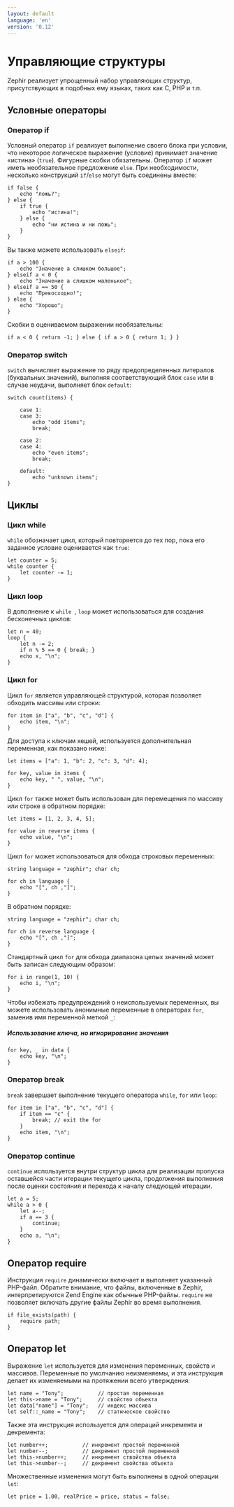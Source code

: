 ```yaml
---
layout: default
language: 'en'
version: '0.12'
---
```


# Управляющие структуры

Zephir реализует упрощенный набор управляющих структур, присутствующих в подобных ему языках, таких как C, PHP и т.п.

<a name='conditionals'></a>

## Условные операторы

<a name='conditionals-if'></a>

### Оператор if

Условный оператор `if` реализует выполнение своего блока при условии, что некоторое логическое выражение (условие) принимает значение «истина» (`true`). Фигурные скобки обязательны. Оператор `if` может иметь необязательное предложение `else`. При необходимости, несколько конструкций `if`/`else` могут быть соединены вместе:

```zephir
if false {
    echo "ложь?";
} else {
    if true {
        echo "истина!";
    } else {
        echo "ни истина и ни ложь";
    }
}
```

Вы также можете использовать `elseif`:

```zephir
if a > 100 {
    echo "Значение a слишком большое";
} elseif a < 0 {
    echo "Значение a слишком маленькое";
} elseif a == 50 {
    echo "Превосходно!";
} else {
    echo "Хорошо";
}
```

Скобки в оцениваемом выражении необязательны:

```zephir
if a < 0 { return -1; } else { if a > 0 { return 1; } }
```

<a name='conditionals-switch'></a>

### Оператор switch

`switch` вычисляет выражение по ряду предопределенных литералов (буквальных значений), выполняя соответствующий блок `case` или в случае неудачи, выполняет блок `default`:

```zephir
switch count(items) {

    case 1:
    case 3:
        echo "odd items";
        break;

    case 2:
    case 4:
        echo "even items";
        break;

    default:
        echo "unknown items";
}
```

<a name='loops'></a>

## Циклы

<a name='loops-while'></a>

### Цикл while

`while` обозначает цикл, который повторяется до тех пор, пока его заданное условие оценивается как `true`:

```zephir
let counter = 5;
while counter {
    let counter -= 1;
}

```

<a name='loops-loop'></a>

### Цикл loop

В дополнение к `while `, `loop` может использоваться для создания бесконечных циклов:

```zephir
let n = 40;
loop {
    let n -= 2;
    if n % 5 == 0 { break; }
    echo x, "\n";
}
```

<a name='loops-for'></a>

### Цикл for

Цикл `for` является управляющей структурой, которая позволяет обходить массивы или строки:

```zephir
for item in ["a", "b", "c", "d"] {
    echo item, "\n";
}
```

Для доступа к ключам хешей, используется дополнительная переменная, как показано ниже:

```zephir
let items = ["a": 1, "b": 2, "c": 3, "d": 4];

for key, value in items {
    echo key, " ", value, "\n";
}
```

Цикл `for` также может быть использован для перемещения по массиву или строке в обратном порядке:

```zephir
let items = [1, 2, 3, 4, 5];

for value in reverse items {
    echo value, "\n";
}
```

Цикл `for` может использоваться для обхода строковых переменных:

```zephir
string language = "zephir"; char ch;

for ch in language {
    echo "[", ch ,"]";
}
```

В обратном порядке:

```zephir
string language = "zephir"; char ch;

for ch in reverse language {
    echo "[", ch ,"]";
}
```

Стандартный цикл `for` для обхода диапазона целых значений может быть записан следующим образом:

```zephir
for i in range(1, 10) {
    echo i, "\n";
}
```

Чтобы избежать предупреждений о неиспользуемых переменных, вы можете использовать анонимные переменные в операторах `for`, заменив имя переменной меткой `_`:

##### Использование ключа, но игнорирование значения

```zephir
for key, _ in data {
    echo key, "\n";
}
```

<a name='loops-break'></a>

### Оператор break

`break` завершает выполнение текущего оператора `while`, `for` или `loop`:

```zephir
for item in ["a", "b", "c", "d"] {
    if item == "c" {
        break; // exit the for
    }
    echo item, "\n";
}
```

<a name='loops-continue'></a>

### Оператор continue

`continue` используется внутри структур цикла для реализации пропуска оставшейся части итерации текущего цикла, продолжения выполнения после оценки состояния и перехода к началу следующей итерации.

```zephir
let a = 5;
while a > 0 {
    let a--;
    if a == 3 {
        continue;
    }
    echo a, "\n";
}
```

<a name='require'></a>

## Оператор require

Инструкция `require` динамически включает и выполняет указанный PHP-файл. Обратите внимание, что файлы, включенные в Zephir, интерпретируются Zend Engine как обычные PHP-файлы. `require` не позволяет включать другие файлы Zephir во время выполнения.

```zephir
if file_exists(path) {
    require path;
}
```

<a name='let'></a>

## Оператор let

Выражение `let` используется для изменения переменных, свойств и массивов. Переменные по умолчанию неизменяемы, и эта инструкция делает их изменяемыми на протяжении всего утверждения:

```zephir
let name = "Tony";           // простая переменная
let this->name = "Tony";     // свойство объекта
let data["name"] = "Tony";   // индекс массива
let self::_name = "Tony";    // статическое свойство
```

Также эта инструкция используется для операций инкремента и декремента:

```zephir
let number++;           // инкремент простой переменной
let number--;           // декремент простой переменной
let this->number++;     // инкремент ствойства объекта
let this->number--;     // декремент свойства объекта
```

Множественные изменения могут быть выполнены в одной операции `let`:

```zephir
let price = 1.00, realPrice = price, status = false;
```